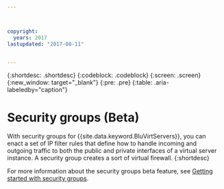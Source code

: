 ```yaml
---



copyright:
  years: 2017
lastupdated: "2017-08-11"


---
```


{:shortdesc: .shortdesc}
{:codeblock: .codeblock}
{:screen: .screen}
{:new_window: target="_blank"}
{:pre: .pre}
{:table: .aria-labeledby="caption"}


# Security groups (Beta)

With security groups for {{site.data.keyword.BluVirtServers}}, you can enact a set of IP filter rules that define how to handle incoming and 
outgoing traffic to both the public and private interfaces of a virtual server instance. A security group creates a sort of virtual firewall.
{:shortdesc}

For more information about the security groups beta feature, see [Getting started with security groups](/docs/infrastructure/security-groups/sg_index.html).

